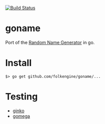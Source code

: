 [![Build Status](https://api.travis-ci.org/folkengine/goname.svg?branch=master)](https://travis-ci.org/folkengine/goname)

# goname
Port of the [Random Name Generator](https://github.com/folkengine/random_name_generator) in go.

# Install

```
$> go get github.com/folkengine/goname/...
```

# Testing

* [ginko](https://github.com/onsi/ginkgo)
* [gomega](https://github.com/onsi/gomega)
